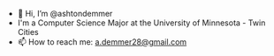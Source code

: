 - 👋 Hi, I’m @ashtondemmer
- I'm a Computer Science Major at the University of Minnesota - Twin Cities
- 📫 How to reach me: a.demmer28@gmail.com
<!---
ashtondemmer/ashtondemmer is a ✨ special ✨ repository because its `README.md` (this file) appears on your GitHub profile.
You can click the Preview link to take a look at your changes.
--->
